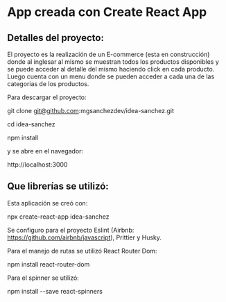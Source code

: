 # App creada con Create React App

## Detalles del proyecto:

El proyecto es la realización de un E-commerce (esta en construcción) donde al inglesar al mismo se muestran todos los productos disponibles y se puede acceder al detalle del mismo haciendo click en cada producto.
Luego cuenta con un menu donde se pueden acceder a cada una de las categorias de los productos.



Para descargar el proyecto:

git clone git@github.com:mgsanchezdev/idea-sanchez.git

cd idea-sanchez

npm install

y se abre en el navegador:

http://localhost:3000

## Que librerías se utilizó:

Esta aplicación se creó con:

npx create-react-app idea-sanchez

Se configuro para el proyecto Eslint (Airbnb: https://github.com/airbnb/javascript), Prittier y Husky.

Para el manejo de rutas se utilizó React Router Dom:

npm install react-router-dom

Para el spinner se utilizó:

npm install --save react-spinners
